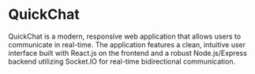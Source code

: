 # QuickChat
QuickChat is a modern, responsive web application that allows users to communicate in real-time. The application features a clean, intuitive user interface built with React.js on the frontend and a robust Node.js/Express backend utilizing Socket.IO for real-time bidirectional communication.
